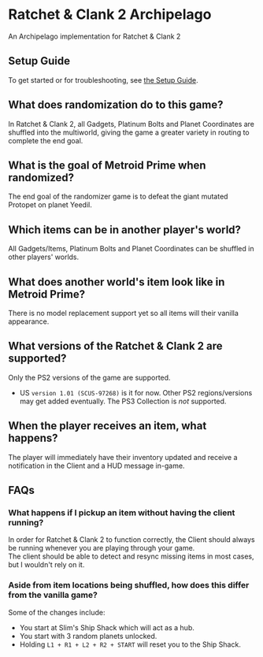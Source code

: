 # Ratchet & Clank 2 Archipelago
An Archipelago implementation for Ratchet & Clank 2


## Setup Guide
To get started or for troubleshooting, see [the Setup Guide](./docs/setup_en.md).


## What does randomization do to this game?
In Ratchet & Clank 2, all Gadgets, Platinum Bolts and Planet Coordinates are shuffled into the multiworld, giving the game a greater variety in routing to complete the end goal.


## What is the goal of Metroid Prime when randomized?
The end goal of the randomizer game is to defeat the giant mutated Protopet on planet Yeedil.


## Which items can be in another player's world?
All Gadgets/Items, Platinum Bolts and Planet Coordinates can be shuffled in other players' worlds.


## What does another world's item look like in Metroid Prime?
There is no model replacement support yet so all items will their vanilla appearance.


## What versions of the Ratchet & Clank 2 are supported?
Only the PS2 versions of the game are supported. 
  * US `version 1.01 (SCUS-97268)` is it for now.
    Other PS2 regions/versions may get added eventually.
The PS3 Collection is *not* supported.  


## When the player receives an item, what happens?
The player will immediately have their inventory updated and receive a notification in the Client and a HUD message in-game.


## FAQs
### What happens if I pickup an item without having the client running?
In order for Ratchet & Clank 2 to function correctly, the Client should always be running whenever you are playing through your game.  
The client should be able to detect and resync missing items in most cases, but I wouldn't rely on it.


### Aside from item locations being shuffled, how does this differ from the vanilla game?
Some of the changes include:
  - You start at Slim's Ship Shack which will act as a hub.
  - You start with 3 random planets unlocked.
  - Holding `L1 + R1 + L2 + R2 + START` will reset you to the Ship Shack.
